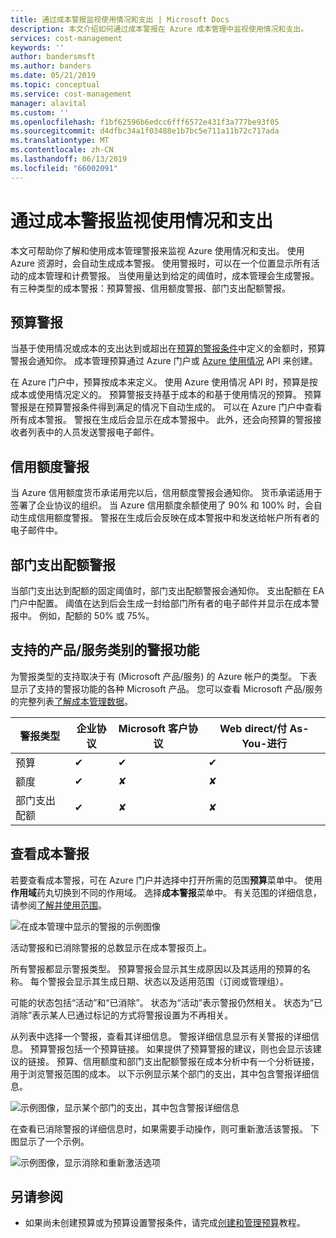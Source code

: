 ```yaml
---
title: 通过成本警报监视使用情况和支出 | Microsoft Docs
description: 本文介绍如何通过成本警报在 Azure 成本管理中监视使用情况和支出。
services: cost-management
keywords: ''
author: bandersmsft
ms.author: banders
ms.date: 05/21/2019
ms.topic: conceptual
ms.service: cost-management
manager: alavital
ms.custom: ''
ms.openlocfilehash: f1bf62596b6edcc6fff6572e431f3a777be93f05
ms.sourcegitcommit: d4dfbc34a1f03488e1b7bc5e711a11b72c717ada
ms.translationtype: MT
ms.contentlocale: zh-CN
ms.lasthandoff: 06/13/2019
ms.locfileid: "66002091"
---
```

# <a name="use-cost-alerts-to-monitor-usage-and-spending"></a>通过成本警报监视使用情况和支出

本文可帮助你了解和使用成本管理警报来监视 Azure 使用情况和支出。 使用 Azure 资源时，会自动生成成本警报。 使用警报时，可以在一个位置显示所有活动的成本管理和计费警报。 当使用量达到给定的阈值时，成本管理会生成警报。 有三种类型的成本警报：预算警报、信用额度警报、部门支出配额警报。

## <a name="budget-alerts"></a>预算警报

当基于使用情况或成本的支出达到或超出在[预算的警报条件](tutorial-acm-create-budgets.md)中定义的金额时，预算警报会通知你。 成本管理预算通过 Azure 门户或 [Azure 使用情况](https://docs.microsoft.com/rest/api/consumption) API 来创建。

在 Azure 门户中，预算按成本来定义。 使用 Azure 使用情况 API 时，预算是按成本或使用情况定义的。 预算警报支持基于成本的和基于使用情况的预算。 预算警报是在预算警报条件得到满足的情况下自动生成的。 可以在 Azure 门户中查看所有成本警报。 警报在生成后会显示在成本警报中。 此外，还会向预算的警报接收者列表中的人员发送警报电子邮件。

## <a name="credit-alerts"></a>信用额度警报

当 Azure 信用额度货币承诺用完以后，信用额度警报会通知你。 货币承诺适用于签署了企业协议的组织。 当 Azure 信用额度余额使用了 90% 和 100% 时，会自动生成信用额度警报。 警报在生成后会反映在成本警报中和发送给帐户所有者的电子邮件中。

## <a name="department-spending-quota-alerts"></a>部门支出配额警报

当部门支出达到配额的固定阈值时，部门支出配额警报会通知你。 支出配额在 EA 门户中配置。 阈值在达到后会生成一封给部门所有者的电子邮件并显示在成本警报中。 例如，配额的 50% 或 75%。

## <a name="supported-alert-features-by-offer-categories"></a>支持的产品/服务类别的警报功能

为警报类型的支持取决于有 (Microsoft 产品/服务) 的 Azure 帐户的类型。 下表显示了支持的警报功能的各种 Microsoft 产品。 您可以查看 Microsoft 产品/服务的完整列表[了解成本管理数据](understand-cost-mgt-data.md)。

| 警报类型 | 企业协议 | Microsoft 客户协议 | Web direct/付 As-You-进行 |
|---|---|---|---|
| 预算 | ✔ | ✔ | ✔ |
| 额度 | ✔ |✘ | ✘ |
| 部门支出配额 | ✔ | ✘ | ✘ |



## <a name="view-cost-alerts"></a>查看成本警报

若要查看成本警报，可在 Azure 门户并选择中打开所需的范围**预算**菜单中。 使用**作用域**药丸切换到不同的作用域。 选择**成本警报**菜单中。 有关范围的详细信息，请参阅[了解并使用范围](understand-work-scopes.md)。

![在成本管理中显示的警报的示例图像](./media/cost-mgt-alerts-monitor-usage-spending/budget-alerts-fullscreen.png)

活动警报和已消除警报的总数显示在成本警报页上。

所有警报都显示警报类型。 预算警报会显示其生成原因以及其适用的预算的名称。 每个警报会显示其生成日期、状态以及适用范围（订阅或管理组）。

可能的状态包括“活动”和“已消除”。   状态为“活动”表示警报仍然相关。 状态为“已消除”表示某人已通过标记的方式将警报设置为不再相关。

从列表中选择一个警报，查看其详细信息。 警报详细信息显示有关警报的详细信息。 预算警报包括一个预算链接。 如果提供了预算警报的建议，则也会显示该建议的链接。 预算、信用额度和部门支出配额警报在成本分析中有一个分析链接，用于浏览警报范围的成本。 以下示例显示某个部门的支出，其中包含警报详细信息。

![示例图像，显示某个部门的支出，其中包含警报详细信息](./media/cost-mgt-alerts-monitor-usage-spending/dept-spending-selected-with-credits.png)

在查看已消除警报的详细信息时，如果需要手动操作，则可重新激活该警报。 下图显示了一个示例。

![示例图像，显示消除和重新激活选项](./media/cost-mgt-alerts-monitor-usage-spending/Dismiss-reactivate-options.png)

## <a name="see-also"></a>另请参阅

- 如果尚未创建预算或为预算设置警报条件，请完成[创建和管理预算](tutorial-acm-create-budgets.md)教程。
